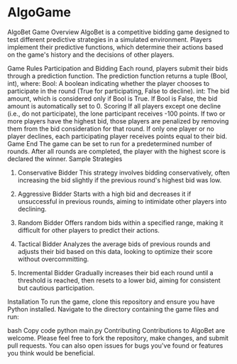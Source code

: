 # AlgoGame

AlgoBet Game
Overview
AlgoBet is a competitive bidding game designed to test different predictive strategies in a simulated environment. Players implement their predictive functions, which determine their actions based on the game's history and the decisions of other players.

Game Rules
Participation and Bidding
Each round, players submit their bids through a prediction function.
The prediction function returns a tuple (Bool, int), where:
Bool: A boolean indicating whether the player chooses to participate in the round (True for participating, False to decline).
int: The bid amount, which is considered only if Bool is True. If Bool is False, the bid amount is automatically set to 0.
Scoring
If all players except one decline (i.e., do not participate), the lone participant receives -100 points.
If two or more players have the highest bid, those players are penalized by removing them from the bid consideration for that round.
If only one player or no player declines, each participating player receives points equal to their bid.
Game End
The game can be set to run for a predetermined number of rounds. After all rounds are completed, the player with the highest score is declared the winner.
Sample Strategies
1. Conservative Bidder
This strategy involves bidding conservatively, often increasing the bid slightly if the previous round's highest bid was low.

2. Aggressive Bidder
Starts with a high bid and decreases it if unsuccessful in previous rounds, aiming to intimidate other players into declining.

3. Random Bidder
Offers random bids within a specified range, making it difficult for other players to predict their actions.

4. Tactical Bidder
Analyzes the average bids of previous rounds and adjusts their bid based on this data, looking to optimize their score without overcommitting.

5. Incremental Bidder
Gradually increases their bid each round until a threshold is reached, then resets to a lower bid, aiming for consistent but cautious participation.

Installation
To run the game, clone this repository and ensure you have Python installed. Navigate to the directory containing the game files and run:

bash
Copy code
python main.py
Contributing
Contributions to AlgoBet are welcome. Please feel free to fork the repository, make changes, and submit pull requests. You can also open issues for bugs you've found or features you think would be beneficial.
